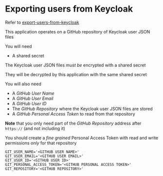 # Exporting users from Keycloak

Refer to [export-users-from-keycloak](https://github.com/THE-Engineering/export-from-keycloak)

This application operates on a GitHub repository of Keycloak user JSON files

You will need

- A shared secret

The Keycloak user JSON files _must be_ encrypted with a shared secret

They will be decrypted by this application with the same shared secret

You will also need

- A _GitHub User Name_
- A _GitHub User Email_
- A _GitHub User ID_
- The _GitHub Repository_ where the Keycloak user JSON files are stored
- A _GitHub Personal Access Token_ to read from that repository

**Note** that you only need part of the _GitHub Repository_ address after `https://` (and not including it)

You should create a _fine grained_ Personal Access Token with read and write permissions _only_ for that repository


```dotenv
GIT_USER_NAME='<GITHUB USER NAME>'
GIT_USER_EMAIL='<GITHUB USER EMAIL>'
GIT_USER_ID='<GITHUB USER ID>'
GIT_PERSONAL_ACCESS_TOKEN='<GITHUB PERSONAL ACCESS TOKEN>'
GIT_REPOSITORY='<GITHUB REPOSITORY>'
```
